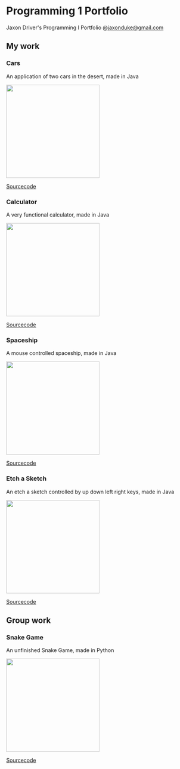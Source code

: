 # Programming 1 Portfolio
Jaxon Driver's Programming I Portfolio @jaxonduke@gmail.com 

## My work

### Cars
An application of two cars in the desert, made in Java

<img src = "https://JaxonDriver.github.io/Programming1Portfolio/Screen%20Shot%202018-04-10%20at%207.57.44%20AM.png" width = "250"/>

[Sourcecode](https://JaxonDriver.github.io/Programming1Portfolio/Cars)

### Calculator
A very functional calculator, made in Java

<img src = "https://JaxonDriver.github.io/Programming1Portfolio/Screen%20Shot%202018-05-16%20at%207.23.27%20AM.png" width = "250"/>

[Sourcecode](https://JaxonDriver.github.io/Programming1Portfolio/Calculator)

### Spaceship
A mouse controlled spaceship, made in Java

<img src = "https://JaxonDriver.github.io/Programming1Portfolio/Screen%20Shot%202018-05-16%20at%207.53.51%20AM.png" width = "250"/>

[Sourcecode](https://JaxonDriver.github.io/Programming1Portfolio/Spaceship)

### Etch a Sketch
An etch a sketch controlled by up down left right keys, made in Java

<img src = "https://JaxonDriver.github.io/Programming1Portfolio/Screen%20Shot%202018-05-16%20at%207.28.54%20AM.png" width = "250"/>

[Sourcecode](https://JaxonDriver.github.io/Programming1Portfolio/Etch%20a%20sketch)

## Group work

### Snake Game
An unfinished Snake Game, made in Python

<img src = "https://JaxonDriver.github.io/Programming1Portfolio/Screen%20Shot%202018-05-16%20at%208.01.26%20AM.png" width = "250"/>

[Sourcecode](https://JaxonDriver.github.io/Programming1Portfolio/group%20game%20syntax)

